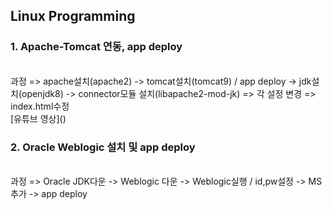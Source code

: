 ## Linux Programming

### 1. Apache-Tomcat 연동, app deploy
<br>
과정
=> apache설치(apache2) -> tomcat설치(tomcat9) / app deploy -> jdk설치(openjdk8) -> connector모듈 설치(libapache2-mod-jk) => 각 설정 변경 => index.html수정
<br>
[유튜브 영상]()


### 2. Oracle Weblogic 설치 및 app deploy
<br>
과정
=> Oracle JDK다운 -> Weblogic 다운 -> Weblogic실행 / id,pw설정 -> MS추가 -> app deploy
